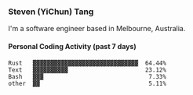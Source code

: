 ### Steven (YiChun) Tang

I'm a software engineer based in Melbourne, Australia.

#### Personal Coding Activity (past 7 days)
```
Rust   ▓▓▓▓▓▓▓▓▓▓▓▓▓▓▓▓▓▓▓▓▓▓▓▓▓▓▓▓▓▓  64.44%
Text   ▓▓▓▓▓▓▓▓▓▓                      23.12%
Bash   ▓▓▓                              7.33%
other  ▓▓                               5.11%
```
